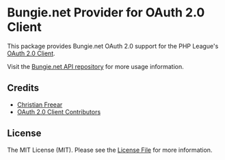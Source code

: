 # Bungie.net Provider for OAuth 2.0 Client

This package provides Bungie.net OAuth 2.0 support for the PHP League's [OAuth 2.0 Client](https://github.com/thephpleague/oauth2-client).

Visit the [Bungie.net API repository](https://github.com/Bungie-net/api) for more usage information.

## Credits

- [Christian Freear](https://github.com/cfreear)
- [OAuth 2.0 Client Contributors](https://github.com/thephpleague/oauth2-client/contributors)

## License

The MIT License (MIT). Please see the [License File](https://github.com/cfreear/oauth2-mailchimp/blob/master/LICENSE) for more information.